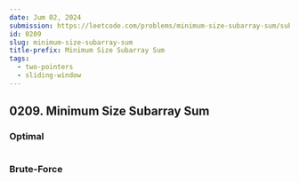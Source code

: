 ```yaml
---
date: Jum 02, 2024
submission: https://leetcode.com/problems/minimum-size-subarray-sum/submissions/1275513577
id: 0209
slug: minimum-size-subarray-sum
title-prefix: Minimum Size Subarray Sum
tags: 
  - two-pointers
  - sliding-window
---
```


## 0209. Minimum Size Subarray Sum

### Optimal

```.ts {include="index.ts"}
```

### Brute-Force

```.ts {include="bruteforce.ts"}
```
